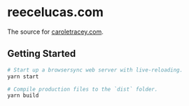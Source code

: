 # reecelucas.com

The source for [caroletracey.com](https://www.caroletracey.com).

## Getting Started

```Bash
# Start up a browsersync web server with live-reloading.
yarn start
```

```Bash
# Compile production files to the `dist` folder.
yarn build
```
